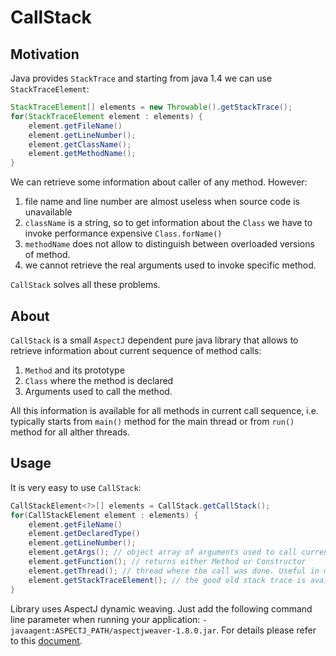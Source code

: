 # CallStack
## Motivation
Java provides `StackTrace` and starting from java 1.4 we can use `StackTraceElement`:

```java
StackTraceElement[] elements = new Throwable().getStackTrace();
for(StackTraceElement element : elements) {
	element.getFileName()
	element.getLineNumber();
	element.getClassName();
	element.getMethodName();
} 
```

We can retrieve some information about caller of any method. 
However: 
1. file name and line number are almost useless when source code is unavailable
2. `className` is a string, so to get information about the `Class` we have to invoke performance expensive `Class.forName()`
3. `methodName` does not allow to distinguish between overloaded versions of method. 
4. we cannot retrieve the real arguments used to invoke specific method. 

`CallStack` solves all these problems.

## About
`CallStack` is a small `AspectJ` dependent pure java library that allows to retrieve information about current sequence of
method calls:
1. `Method` and its prototype
2. `Class` where the method is declared
3. Arguments used to call the method. 

All this information is available for all methods in current call sequence, i.e. typically starts from `main()` method
for the main thread or from `run()` method for all alther threads.  

## Usage
It is very easy to use `CallStack`:

```java
CallStackElement<?>[] elements = CallStack.getCallStack();
for(CallStackElement element : elements) {
	element.getFileName()
	element.getDeclaredType()
	element.getLineNumber();
	element.getArgs(); // object array of arguments used to call current method or constructor
	element.getFunction(); // returns either Method or Constructor
	element.getThread(); // thread where the call was done. Useful in multithreaded application if call stack is passed to other thread for processing.
	element.getStackTraceElement(); // the good old stack trace is available here too.
} 
```

Library uses AspectJ dynamic weaving. Just add the following command line
parameter when running your application: `-javaagent:ASPECTJ_PATH/aspectjweaver-1.8.0.jar`.
For details please refer to this [document](http://www.eclipse.org/aspectj/doc/released/devguide/ltw.html).
 
